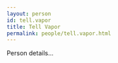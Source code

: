 ```yaml
---
layout: person
id: tell.vapor
title: Tell Vapor
permalink: people/tell.vapor.html
---
```


Person details...